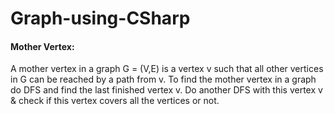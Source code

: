 # Graph-using-CSharp

#### Mother Vertex:
  A mother vertex in a graph G = (V,E) is a vertex v such that all other vertices in G can be reached by a path from v.
  To find the mother vertex in a graph do DFS and find the last finished vertex v. Do another DFS with this vertex v & check if this vertex covers all the vertices or not. 
